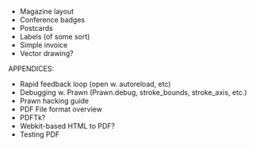 * Magazine layout
* Conference badges
* Postcards
* Labels (of some sort)
* Simple invoice
* Vector drawing?

APPENDICES:

* Rapid feedback loop (open w. autoreload, etc)
* Debugging w. Prawn (Prawn.debug, stroke_bounds, stroke_axis, etc.)
* Prawn hacking guide
* PDF File format overview
* PDFTk?
* Webkit-based HTML to PDF?
* Testing PDF
